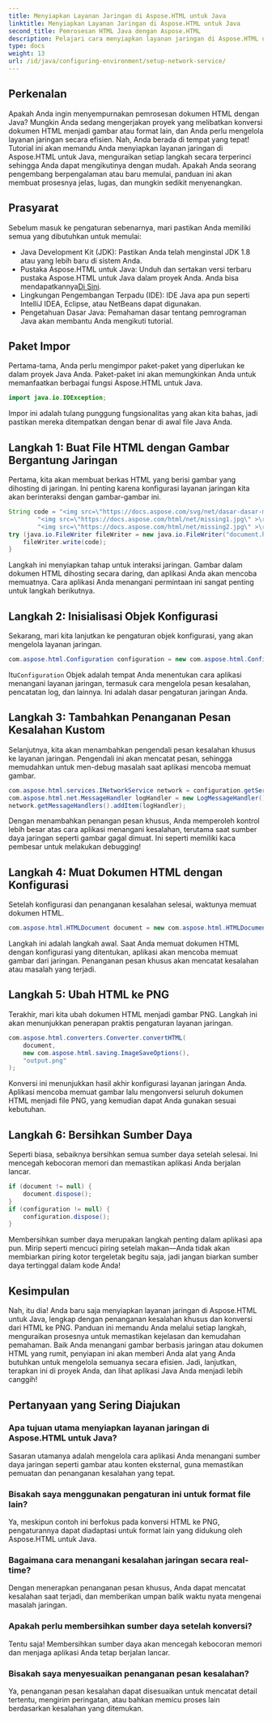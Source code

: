 ```yaml
---
title: Menyiapkan Layanan Jaringan di Aspose.HTML untuk Java
linktitle: Menyiapkan Layanan Jaringan di Aspose.HTML untuk Java
second_title: Pemrosesan HTML Java dengan Aspose.HTML
description: Pelajari cara menyiapkan layanan jaringan di Aspose.HTML untuk Java, mengelola sumber daya jaringan, dan mengonversi HTML ke PNG dengan penanganan kesalahan khusus.
type: docs
weight: 13
url: /id/java/configuring-environment/setup-network-service/
---
```

## Perkenalan
Apakah Anda ingin menyempurnakan pemrosesan dokumen HTML dengan Java? Mungkin Anda sedang mengerjakan proyek yang melibatkan konversi dokumen HTML menjadi gambar atau format lain, dan Anda perlu mengelola layanan jaringan secara efisien. Nah, Anda berada di tempat yang tepat! Tutorial ini akan memandu Anda menyiapkan layanan jaringan di Aspose.HTML untuk Java, menguraikan setiap langkah secara terperinci sehingga Anda dapat mengikutinya dengan mudah. Apakah Anda seorang pengembang berpengalaman atau baru memulai, panduan ini akan membuat prosesnya jelas, lugas, dan mungkin sedikit menyenangkan.
## Prasyarat
Sebelum masuk ke pengaturan sebenarnya, mari pastikan Anda memiliki semua yang dibutuhkan untuk memulai:
- Java Development Kit (JDK): Pastikan Anda telah menginstal JDK 1.8 atau yang lebih baru di sistem Anda.
-  Pustaka Aspose.HTML untuk Java: Unduh dan sertakan versi terbaru pustaka Aspose.HTML untuk Java dalam proyek Anda. Anda bisa mendapatkannya[Di Sini](https://releases.aspose.com/html/java/).
- Lingkungan Pengembangan Terpadu (IDE): IDE Java apa pun seperti IntelliJ IDEA, Eclipse, atau NetBeans dapat digunakan.
- Pengetahuan Dasar Java: Pemahaman dasar tentang pemrograman Java akan membantu Anda mengikuti tutorial.
## Paket Impor
Pertama-tama, Anda perlu mengimpor paket-paket yang diperlukan ke dalam proyek Java Anda. Paket-paket ini akan memungkinkan Anda untuk memanfaatkan berbagai fungsi Aspose.HTML untuk Java.
```java
import java.io.IOException;
```
Impor ini adalah tulang punggung fungsionalitas yang akan kita bahas, jadi pastikan mereka ditempatkan dengan benar di awal file Java Anda.

## Langkah 1: Buat File HTML dengan Gambar Bergantung Jaringan
Pertama, kita akan membuat berkas HTML yang berisi gambar yang dihosting di jaringan. Ini penting karena konfigurasi layanan jaringan kita akan berinteraksi dengan gambar-gambar ini.
```java
String code = "<img src=\"https://docs.aspose.com/svg/net/dasar-dasar-menggambar/filter-dan-gradien/park.jpg\" >\r\n" +
		"<img src=\"https://docs.aspose.com/html/net/missing1.jpg\" >\r\n" +
		"<img src=\"https://docs.aspose.com/html/net/missing2.jpg\" >\r\n";
try (java.io.FileWriter fileWriter = new java.io.FileWriter("document.html")) {
	fileWriter.write(code);
}
```
Langkah ini menyiapkan tahap untuk interaksi jaringan. Gambar dalam dokumen HTML dihosting secara daring, dan aplikasi Anda akan mencoba memuatnya. Cara aplikasi Anda menangani permintaan ini sangat penting untuk langkah berikutnya.
## Langkah 2: Inisialisasi Objek Konfigurasi
Sekarang, mari kita lanjutkan ke pengaturan objek konfigurasi, yang akan mengelola layanan jaringan.
```java
com.aspose.html.Configuration configuration = new com.aspose.html.Configuration();
```
 Itu`Configuration` Objek adalah tempat Anda menentukan cara aplikasi menangani layanan jaringan, termasuk cara mengelola pesan kesalahan, pencatatan log, dan lainnya. Ini adalah dasar pengaturan jaringan Anda.
## Langkah 3: Tambahkan Penanganan Pesan Kesalahan Kustom
Selanjutnya, kita akan menambahkan pengendali pesan kesalahan khusus ke layanan jaringan. Pengendali ini akan mencatat pesan, sehingga memudahkan untuk men-debug masalah saat aplikasi mencoba memuat gambar.
```java
com.aspose.html.services.INetworkService network = configuration.getService(com.aspose.html.services.INetworkService.class);
com.aspose.html.net.MessageHandler logHandler = new LogMessageHandler();
network.getMessageHandlers().addItem(logHandler);
```

Dengan menambahkan penangan pesan khusus, Anda memperoleh kontrol lebih besar atas cara aplikasi menangani kesalahan, terutama saat sumber daya jaringan seperti gambar gagal dimuat. Ini seperti memiliki kaca pembesar untuk melakukan debugging!
## Langkah 4: Muat Dokumen HTML dengan Konfigurasi

Setelah konfigurasi dan penanganan kesalahan selesai, waktunya memuat dokumen HTML.
```java
com.aspose.html.HTMLDocument document = new com.aspose.html.HTMLDocument("document.html", configuration);
```
Langkah ini adalah langkah awal. Saat Anda memuat dokumen HTML dengan konfigurasi yang ditentukan, aplikasi akan mencoba memuat gambar dari jaringan. Penanganan pesan khusus akan mencatat kesalahan atau masalah yang terjadi.
## Langkah 5: Ubah HTML ke PNG
Terakhir, mari kita ubah dokumen HTML menjadi gambar PNG. Langkah ini akan menunjukkan penerapan praktis pengaturan layanan jaringan.
```java
com.aspose.html.converters.Converter.convertHTML(
	document,
	new com.aspose.html.saving.ImageSaveOptions(),
	"output.png"
);
```
Konversi ini menunjukkan hasil akhir konfigurasi layanan jaringan Anda. Aplikasi mencoba memuat gambar lalu mengonversi seluruh dokumen HTML menjadi file PNG, yang kemudian dapat Anda gunakan sesuai kebutuhan.
## Langkah 6: Bersihkan Sumber Daya
Seperti biasa, sebaiknya bersihkan semua sumber daya setelah selesai. Ini mencegah kebocoran memori dan memastikan aplikasi Anda berjalan lancar.
```java
if (document != null) {
	document.dispose();
}
if (configuration != null) {
	configuration.dispose();
}
```
Membersihkan sumber daya merupakan langkah penting dalam aplikasi apa pun. Mirip seperti mencuci piring setelah makan—Anda tidak akan membiarkan piring kotor tergeletak begitu saja, jadi jangan biarkan sumber daya tertinggal dalam kode Anda!

## Kesimpulan
Nah, itu dia! Anda baru saja menyiapkan layanan jaringan di Aspose.HTML untuk Java, lengkap dengan penanganan kesalahan khusus dan konversi dari HTML ke PNG. Panduan ini memandu Anda melalui setiap langkah, menguraikan prosesnya untuk memastikan kejelasan dan kemudahan pemahaman. Baik Anda menangani gambar berbasis jaringan atau dokumen HTML yang rumit, penyiapan ini akan memberi Anda alat yang Anda butuhkan untuk mengelola semuanya secara efisien. Jadi, lanjutkan, terapkan ini di proyek Anda, dan lihat aplikasi Java Anda menjadi lebih canggih!
## Pertanyaan yang Sering Diajukan
### Apa tujuan utama menyiapkan layanan jaringan di Aspose.HTML untuk Java?  
Sasaran utamanya adalah mengelola cara aplikasi Anda menangani sumber daya jaringan seperti gambar atau konten eksternal, guna memastikan pemuatan dan penanganan kesalahan yang tepat.
### Bisakah saya menggunakan pengaturan ini untuk format file lain?  
Ya, meskipun contoh ini berfokus pada konversi HTML ke PNG, pengaturannya dapat diadaptasi untuk format lain yang didukung oleh Aspose.HTML untuk Java.
### Bagaimana cara menangani kesalahan jaringan secara real-time?  
Dengan menerapkan penanganan pesan khusus, Anda dapat mencatat kesalahan saat terjadi, dan memberikan umpan balik waktu nyata mengenai masalah jaringan.
### Apakah perlu membersihkan sumber daya setelah konversi?  
Tentu saja! Membersihkan sumber daya akan mencegah kebocoran memori dan menjaga aplikasi Anda tetap berjalan lancar.
### Bisakah saya menyesuaikan penanganan pesan kesalahan?  
Ya, penanganan pesan kesalahan dapat disesuaikan untuk mencatat detail tertentu, mengirim peringatan, atau bahkan memicu proses lain berdasarkan kesalahan yang ditemukan.